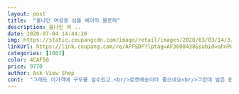 ```yaml
---
layout: post 
title:  "올나인 여성용 심플 베이직 블로퍼" 
description: 올나인 여 ..
date: 2020-07-04 14:44:20 
img: https://static.coupangcdn.com/image/retail/images/2020/03/03/14/3/95e89512-ece1-498e-96f7-e937390ab430.jpg 
linkUrl: https://link.coupang.com/re/AFFSDP?lptag=AF3600438&subid=ahnPublicAsk&pageKey=1319869625&itemId=2340148800&vendorItemId=70336737998&traceid=V0-113-71d200649c6a3b33 
categories: [1007] 
color: 4CAF50 
price: 9770 
author: Ask View Shop 
cont:  "그래도 이가격에 구두를 살수있고.<br/>로켓배송이라 좋으네요<br/>그런데 발은 편하긴해요.<br/>.<br/><br/>대박 이거젤리슈즌데요?가죽뭐이런 느낌아니고 젤리슈즈인거같아요.<br/><br/>발뒤꿈치로 물이 들어와서 구두안에서 발이 미끄럽고;;<br/>발뒤꿈치쪽이 자꾸 헐떡이면서 허벅지쪽에 물 다 튀고ㅜ<br/>비오는날 신어야지 햇는데 헐떡거러서 물도다튈듯하고<br/>비오는날 처음 신고 나갔는데.<br/><br/>사진엔 약간 가죽처럼 보였는데 받자마자 이건뭐지;;;... <br/><br/>싼가격에 별기대없이 샀는데 정말 말랑말랑 제리슈즈 같아요  사이즈는 한치수 크게 신어야 합니다 240 신는데 앞이 뽀족?해서 그런지 좀 끼는듯해서 245로 교환했네요 하루 신어보니 아프지않고  괜찮네요^^<br/>암튼 젤리느낌납니다 광도없고 받아봐야그느낌알아요ㅋ<br/>암튼여행지나 놀러가서도좋을듯한데<br/>올해피서는그른거같고ㅜ<br/>음.<br/>.<br/>그래선지 좀헐떡거려요 많이요 발에 착 감기기는해요 달라붙듯이<br/>이 구두는 비 안오는날에 신어야겠어요<br/>저도235신는데240시켯고 적당히잘맞네요<br/>평소운동화는 260인데.<br/> 요 구두는 250이라도 잘 맞네요<br/>후기에 구두가 헐떡인다.<br/>.<br/> 젤리슈즈다... <br/> 다 맞네요.<br/>ㅎㅎ<br/>" 
---
```

